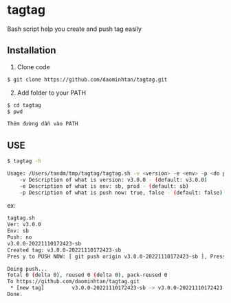 # tagtag
Bash script help you create and push tag easily

## Installation


1. Clone code

```sh
$ git clone https://github.com/daominhtan/tagtag.git
```

2. Add folder to your PATH

```sh
$ cd tagtag
$ pwd

Thêm đường dẫn vào PATH
```

## USE

```sh
$ tagtag -h

```

```sh
Usage: /Users/tandm/tmp/tagtag/tagtag.sh -v <version> -e <env> -p <do push now>
	-v Description of what is version: v3.0.0 - (default: v3.0.0)
	-e Description of what is env: sb, prod - (default: sb)
	-p Description of what is push now: true, false - (default: false)
```
ex:

```sh
tagtag.sh 
Ver: v3.0.0
Env: sb
Push: no
v3.0.0-20221110172423-sb
Created tag: v3.0.0-20221110172423-sb
Pres y to PUSH NOW: [ git push origin v3.0.0-20221110172423-sb ], Press 'any Key' to exit

Doing push...
Total 0 (delta 0), reused 0 (delta 0), pack-reused 0
To https://github.com/daominhtan/tagtag.git
 * [new tag]         v3.0.0-20221110172423-sb -> v3.0.0-20221110172423-sb
Done.
```